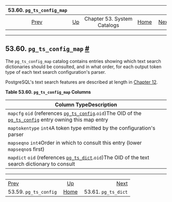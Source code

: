 <!--?xml version="1.0" encoding="UTF-8" standalone="no"?-->

|                 53.60. `pg_ts_config_map`                |                                                   |                             |                                                       |                                                      |
| :------------------------------------------------------: | :------------------------------------------------ | :-------------------------: | ----------------------------------------------------: | ---------------------------------------------------: |
| [Prev](catalog-pg-ts-config.html "53.59. pg_ts_config")  | [Up](catalogs.html "Chapter 53. System Catalogs") | Chapter 53. System Catalogs | [Home](index.html "PostgreSQL 17devel Documentation") |  [Next](catalog-pg-ts-dict.html "53.61. pg_ts_dict") |

***

## 53.60. `pg_ts_config_map` [#](#CATALOG-PG-TS-CONFIG-MAP)



The `pg_ts_config_map` catalog contains entries showing which text search dictionaries should be consulted, and in what order, for each output token type of each text search configuration's parser.

PostgreSQL's text search features are described at length in [Chapter 12](textsearch.html "Chapter 12. Full Text Search").

**Table 53.60. `pg_ts_config_map` Columns**

| Column TypeDescription                                                                                                                                                                                          |
| --------------------------------------------------------------------------------------------------------------------------------------------------------------------------------------------------------------- |
| `mapcfg` `oid` (references [`pg_ts_config`](catalog-pg-ts-config.html "53.59. pg_ts_config").`oid`)The OID of the [`pg_ts_config`](catalog-pg-ts-config.html "53.59. pg_ts_config") entry owning this map entry |
| `maptokentype` `int4`A token type emitted by the configuration's parser                                                                                                                                         |
| `mapseqno` `int4`Order in which to consult this entry (lower `mapseqno`s first)                                                                                                                                 |
| `mapdict` `oid` (references [`pg_ts_dict`](catalog-pg-ts-dict.html "53.61. pg_ts_dict").`oid`)The OID of the text search dictionary to consult                                                                  |

***

|                                                          |                                                       |                                                      |
| :------------------------------------------------------- | :---------------------------------------------------: | ---------------------------------------------------: |
| [Prev](catalog-pg-ts-config.html "53.59. pg_ts_config")  |   [Up](catalogs.html "Chapter 53. System Catalogs")   |  [Next](catalog-pg-ts-dict.html "53.61. pg_ts_dict") |
| 53.59. `pg_ts_config`                                    | [Home](index.html "PostgreSQL 17devel Documentation") |                                  53.61. `pg_ts_dict` |
